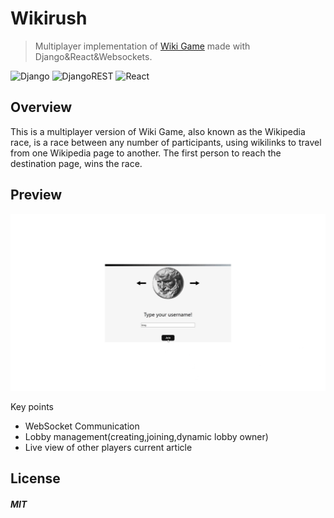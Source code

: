 # Wikirush
> Multiplayer implementation of [Wiki Game](https://en.wikipedia.org/wiki/Wikipedia:Wiki_Game) made with Django&React&Websockets.

![Django](https://img.shields.io/badge/django-%23092E20.svg?style=for-the-badge&logo=django&logoColor=white)
![DjangoREST](https://img.shields.io/badge/DJANGO-REST-ff1709?style=for-the-badge&logo=django&logoColor=white&color=ff1709&labelColor=gray)
![React](https://img.shields.io/badge/react-%2320232a.svg?style=for-the-badge&logo=react&logoColor=%2361DAFB)


## Overview
This is a multiplayer version of Wiki Game, also known as the Wikipedia race, is a race between any number of participants, using wikilinks to travel from one Wikipedia page to another. The first person to reach the destination page, wins the race. 

## Preview

<p align="center">
    <img src="preview.gif" alt="Example of application usage">
</p


## Key points
- WebSocket Communication
- Lobby management(creating,joining,dynamic lobby owner)
- Live view of other players current article


## License
<h5>MIT</h5>